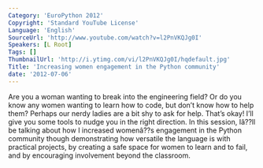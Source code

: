 ```yaml
---
Category: 'EuroPython 2012'
Copyright: 'Standard YouTube License'
Language: 'English'
SourceUrl: 'http://www.youtube.com/watch?v=l2PnVKQJg0I'
Speakers: [L Root]
Tags: []
ThumbnailUrl: 'http://i.ytimg.com/vi/l2PnVKQJg0I/hqdefault.jpg'
Title: 'Increasing women engagement in the Python community'
date: '2012-07-06'
---
```

Are you a woman wanting to break into the engineering field? Or do you know
any women wanting to learn how to code, but don’t know how to help them?
Perhaps our nerdy ladies are a bit shy to ask for help. That’s okay! I’ll give
you some tools to nudge you in the right direction. In this session, Iâ??ll be
talking about how I increased womenâ??s engagement in the Python community
though demonstrating how versatile the language is with practical projects, by
creating a safe space for women to learn and to fail, and by encouraging
involvement beyond the classroom.

